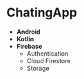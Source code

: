 # ChatingApp

- **Android** 
- **Kotlin**
- **Firebase**
   - Authentication
   - Cloud Firestore
   - Storage
